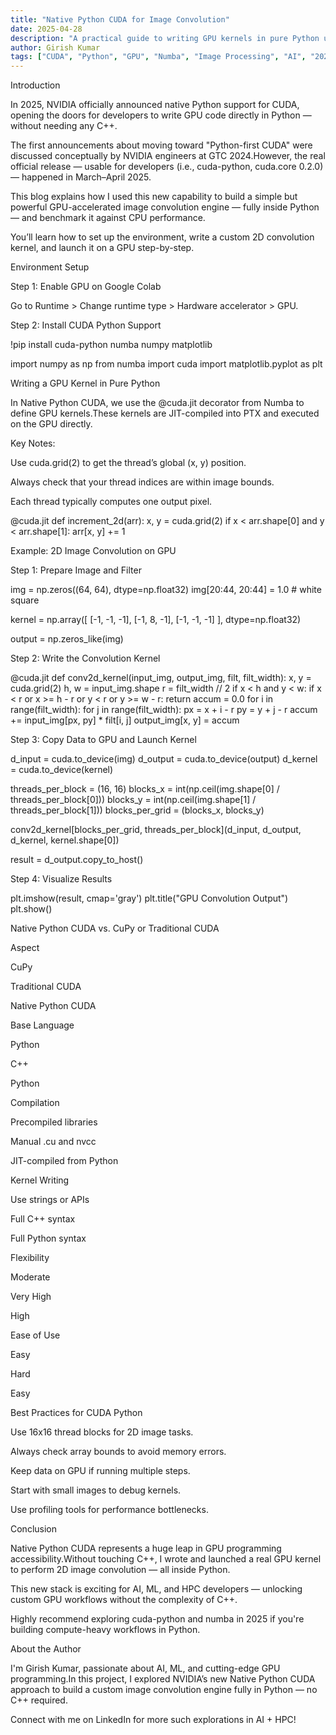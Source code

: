 ```yaml
---
title: "Native Python CUDA for Image Convolution"
date: 2025-04-28
description: "A practical guide to writing GPU kernels in pure Python using NVIDIA’s native CUDA Python support."
author: Girish Kumar
tags: ["CUDA", "Python", "GPU", "Numba", "Image Processing", "AI", "2025"]
---
```



Introduction

In 2025, NVIDIA officially announced native Python support for CUDA, opening the doors for developers to write GPU code directly in Python — without needing any C++.

The first announcements about moving toward "Python-first CUDA" were discussed conceptually by NVIDIA engineers at GTC 2024.However, the real official release — usable for developers (i.e., cuda-python, cuda.core 0.2.0) — happened in March–April 2025.

This blog explains how I used this new capability to build a simple but powerful GPU-accelerated image convolution engine — fully inside Python — and benchmark it against CPU performance.

You’ll learn how to set up the environment, write a custom 2D convolution kernel, and launch it on a GPU step-by-step.

Environment Setup

Step 1: Enable GPU on Google Colab

Go to Runtime > Change runtime type > Hardware accelerator > GPU.

Step 2: Install CUDA Python Support

!pip install cuda-python numba numpy matplotlib

import numpy as np
from numba import cuda
import matplotlib.pyplot as plt

Writing a GPU Kernel in Pure Python

In Native Python CUDA, we use the @cuda.jit decorator from Numba to define GPU kernels.These kernels are JIT-compiled into PTX and executed on the GPU directly.

Key Notes:

Use cuda.grid(2) to get the thread’s global (x, y) position.

Always check that your thread indices are within image bounds.

Each thread typically computes one output pixel.

@cuda.jit
def increment_2d(arr):
    x, y = cuda.grid(2)
    if x < arr.shape[0] and y < arr.shape[1]:
        arr[x, y] += 1

Example: 2D Image Convolution on GPU

Step 1: Prepare Image and Filter

img = np.zeros((64, 64), dtype=np.float32)
img[20:44, 20:44] = 1.0  # white square

kernel = np.array([
    [-1, -1, -1],
    [-1,  8, -1],
    [-1, -1, -1]
], dtype=np.float32)

output = np.zeros_like(img)

Step 2: Write the Convolution Kernel

@cuda.jit
def conv2d_kernel(input_img, output_img, filt, filt_width):
    x, y = cuda.grid(2)
    h, w = input_img.shape
    r = filt_width // 2
    if x < h and y < w:
        if x < r or x >= h - r or y < r or y >= w - r:
            return
        accum = 0.0
        for i in range(filt_width):
            for j in range(filt_width):
                px = x + i - r
                py = y + j - r
                accum += input_img[px, py] * filt[i, j]
        output_img[x, y] = accum

Step 3: Copy Data to GPU and Launch Kernel

d_input = cuda.to_device(img)
d_output = cuda.to_device(output)
d_kernel = cuda.to_device(kernel)

threads_per_block = (16, 16)
blocks_x = int(np.ceil(img.shape[0] / threads_per_block[0]))
blocks_y = int(np.ceil(img.shape[1] / threads_per_block[1]))
blocks_per_grid = (blocks_x, blocks_y)

conv2d_kernel[blocks_per_grid, threads_per_block](d_input, d_output, d_kernel, kernel.shape[0])

result = d_output.copy_to_host()

Step 4: Visualize Results

plt.imshow(result, cmap='gray')
plt.title("GPU Convolution Output")
plt.show()

Native Python CUDA vs. CuPy or Traditional CUDA

Aspect

CuPy

Traditional CUDA

Native Python CUDA

Base Language

Python

C++

Python

Compilation

Precompiled libraries

Manual .cu and nvcc

JIT-compiled from Python

Kernel Writing

Use strings or APIs

Full C++ syntax

Full Python syntax

Flexibility

Moderate

Very High

High

Ease of Use

Easy

Hard

Easy

Best Practices for CUDA Python

Use 16x16 thread blocks for 2D image tasks.

Always check array bounds to avoid memory errors.

Keep data on GPU if running multiple steps.

Start with small images to debug kernels.

Use profiling tools for performance bottlenecks.

Conclusion

Native Python CUDA represents a huge leap in GPU programming accessibility.Without touching C++, I wrote and launched a real GPU kernel to perform 2D image convolution — all inside Python.

This new stack is exciting for AI, ML, and HPC developers — unlocking custom GPU workflows without the complexity of C++.

Highly recommend exploring cuda-python and numba in 2025 if you're building compute-heavy workflows in Python.

About the Author

I'm Girish Kumar, passionate about AI, ML, and cutting-edge GPU programming.In this project, I explored NVIDIA’s new Native Python CUDA approach to build a custom image convolution engine fully in Python — no C++ required.

Connect with me on LinkedIn for more such explorations in AI + HPC!